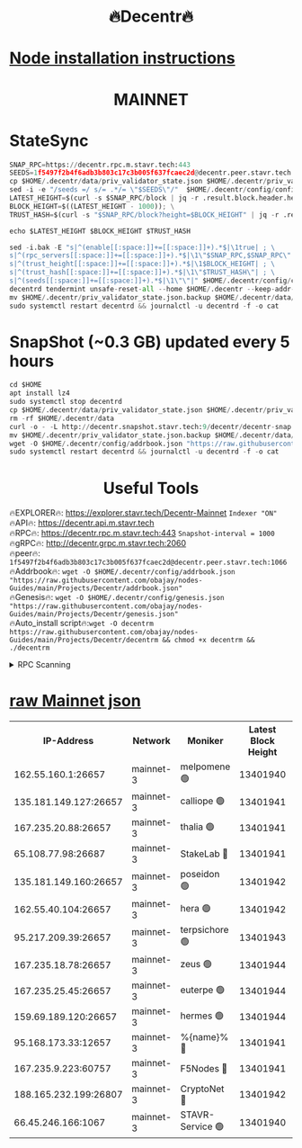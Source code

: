 <h1 align="center"> 🔥Decentr🔥</h1>

[Node installation instructions](https://github.com/obajay/nodes-Guides/tree/main/Projects/Decentr)
=
<h1 align="center"> MAINNET</h1>

# StateSync
```python
SNAP_RPC=https://decentr.rpc.m.stavr.tech:443
SEEDS=1f5497f2b4f6adb3b803c17c3b005f637fcaec2d@decentr.peer.stavr.tech:1066
cp $HOME/.decentr/data/priv_validator_state.json $HOME/.decentr/priv_validator_state.json.backup
sed -i -e "/seeds =/ s/= .*/= \"$SEEDS\"/"  $HOME/.decentr/config/config.toml
LATEST_HEIGHT=$(curl -s $SNAP_RPC/block | jq -r .result.block.header.height); \
BLOCK_HEIGHT=$((LATEST_HEIGHT - 1000)); \
TRUST_HASH=$(curl -s "$SNAP_RPC/block?height=$BLOCK_HEIGHT" | jq -r .result.block_id.hash)

echo $LATEST_HEIGHT $BLOCK_HEIGHT $TRUST_HASH

sed -i.bak -E "s|^(enable[[:space:]]+=[[:space:]]+).*$|\1true| ; \
s|^(rpc_servers[[:space:]]+=[[:space:]]+).*$|\1\"$SNAP_RPC,$SNAP_RPC\"| ; \
s|^(trust_height[[:space:]]+=[[:space:]]+).*$|\1$BLOCK_HEIGHT| ; \
s|^(trust_hash[[:space:]]+=[[:space:]]+).*$|\1\"$TRUST_HASH\"| ; \
s|^(seeds[[:space:]]+=[[:space:]]+).*$|\1\"\"|" $HOME/.decentr/config/config.toml
decentrd tendermint unsafe-reset-all --home $HOME/.decentr --keep-addr-book
mv $HOME/.decentr/priv_validator_state.json.backup $HOME/.decentr/data/priv_validator_state.json
sudo systemctl restart decentrd && journalctl -u decentrd -f -o cat
```
# SnapShot (~0.3 GB) updated every 5 hours
```python
cd $HOME
apt install lz4
sudo systemctl stop decentrd
cp $HOME/.decentr/data/priv_validator_state.json $HOME/.decentr/priv_validator_state.json.backup
rm -rf $HOME/.decentr/data
curl -o - -L http://decentr.snapshot.stavr.tech:9/decentr/decentr-snap.tar.lz4 | lz4 -c -d - | tar -x -C $HOME/.decentr --strip-components 2
mv $HOME/.decentr/priv_validator_state.json.backup $HOME/.decentr/data/priv_validator_state.json
wget -O $HOME/.decentr/config/addrbook.json "https://raw.githubusercontent.com/obajay/nodes-Guides/main/Projects/Decentr/addrbook.json"
sudo systemctl restart decentrd && journalctl -u decentrd -f -o cat
```

 <h1 align="center"> Useful Tools</h1>

🔥EXPLORER🔥:     https://explorer.stavr.tech/Decentr-Mainnet        `Indexer "ON"` \
🔥API🔥:          https://decentr.api.m.stavr.tech \
🔥RPC🔥:          https://decentr.rpc.m.stavr.tech:443              `Snapshot-interval = 1000` \
🔥gRPC🔥:         http://decentr.grpc.m.stavr.tech:2060 \
🔥peer🔥:         `1f5497f2b4f6adb3b803c17c3b005f637fcaec2d@decentr.peer.stavr.tech:1066` \
🔥Addrbook🔥:  `wget -O $HOME/.decentr/config/addrbook.json "https://raw.githubusercontent.com/obajay/nodes-Guides/main/Projects/Decentr/addrbook.json"` \
🔥Genesis🔥:  `wget -O $HOME/.decentr/config/genesis.json "https://raw.githubusercontent.com/obajay/nodes-Guides/main/Projects/Decentr/genesis.json"` \
🔥Auto_install script🔥:`wget -O decentrm https://raw.githubusercontent.com/obajay/nodes-Guides/main/Projects/Decentr/decentrm && chmod +x decentrm && ./decentrm`

<details>
<summary>RPC Scanning</summary>

<h2 align="center"> We scan nodes in real time every 4 hours. And we provide the final result of RPC endpoints.
We cannot influence the operation of these nodes in any way. </h2>


```python
If Voting Power is higher than 0 --> then the Node is a validator of the network and may be subject to attack and be a potential threat to the chain.
```
```python
We marked such validators with a red symbol
```

</details>

[raw Mainnet json](https://rpc-check.decentrm.stavr.tech/decentrm/rpc-decentrm-result.json)
=



<table><tr><th>IP-Address</th><th>Network</th><th>Moniker</th><th>Latest Block Height</th><th>Earliest Block Height</th><th>Catching Up</th><th>Tx Index</th><th>Voting Power</th><th>Scan Time</th></tr><tr><td>162.55.160.1:26657</td><td>mainnet-3</td><td>melpomene 🟢</td><td>13401940</td><td>1688950</td><td>False</td><td>on</td><td>0</td><td>2024-03-20T03:18:57.669216807UTC</td></tr><tr><td>135.181.149.127:26657</td><td>mainnet-3</td><td>calliope 🟢</td><td>13401941</td><td>1688950</td><td>False</td><td>on</td><td>0</td><td>2024-03-20T03:19:02.062848433UTC</td></tr><tr><td>167.235.20.88:26657</td><td>mainnet-3</td><td>thalia 🟢</td><td>13401941</td><td>1688950</td><td>False</td><td>on</td><td>0</td><td>2024-03-20T03:19:05.336511035UTC</td></tr><tr><td>65.108.77.98:26687</td><td>mainnet-3</td><td>StakeLab 🔴</td><td>13401941</td><td>1688950</td><td>False</td><td>on</td><td>5462436</td><td>2024-03-20T03:19:05.634300094UTC</td></tr><tr><td>135.181.149.160:26657</td><td>mainnet-3</td><td>poseidon 🟢</td><td>13401942</td><td>1688950</td><td>False</td><td>on</td><td>0</td><td>2024-03-20T03:19:10.025261564UTC</td></tr><tr><td>162.55.40.104:26657</td><td>mainnet-3</td><td>hera 🟢</td><td>13401942</td><td>1688950</td><td>False</td><td>on</td><td>0</td><td>2024-03-20T03:19:10.514653921UTC</td></tr><tr><td>95.217.209.39:26657</td><td>mainnet-3</td><td>terpsichore 🟢</td><td>13401943</td><td>1688950</td><td>False</td><td>on</td><td>0</td><td>2024-03-20T03:19:14.868252848UTC</td></tr><tr><td>167.235.18.78:26657</td><td>mainnet-3</td><td>zeus 🟢</td><td>13401944</td><td>1688950</td><td>False</td><td>on</td><td>0</td><td>2024-03-20T03:19:19.156874048UTC</td></tr><tr><td>167.235.25.45:26657</td><td>mainnet-3</td><td>euterpe 🟢</td><td>13401944</td><td>1688950</td><td>False</td><td>on</td><td>0</td><td>2024-03-20T03:19:21.399734898UTC</td></tr><tr><td>159.69.189.120:26657</td><td>mainnet-3</td><td>hermes 🟢</td><td>13401944</td><td>1688950</td><td>False</td><td>on</td><td>0</td><td>2024-03-20T03:19:23.674160641UTC</td></tr><tr><td>95.168.173.33:12657</td><td>mainnet-3</td><td>%{name}% 🔴</td><td>13401941</td><td>8964001</td><td>False</td><td>on</td><td>4280555</td><td>2024-03-20T03:19:02.855024526UTC</td></tr><tr><td>167.235.9.223:60757</td><td>mainnet-3</td><td>F5Nodes 🔴</td><td>13401941</td><td>12380001</td><td>False</td><td>off</td><td>562</td><td>2024-03-20T03:19:03.089461569UTC</td></tr><tr><td>188.165.232.199:26807</td><td>mainnet-3</td><td>CryptoNet 🔴</td><td>13401942</td><td>13242001</td><td>False</td><td>off</td><td>916345</td><td>2024-03-20T03:19:10.300671279UTC</td></tr><tr><td>66.45.246.166:1067</td><td>mainnet-3</td><td>STAVR-Service 🟢</td><td>13401940</td><td>13401001</td><td>False</td><td>on</td><td>0</td><td>2024-03-20T03:19:02.617798182UTC</td></tr></table>
